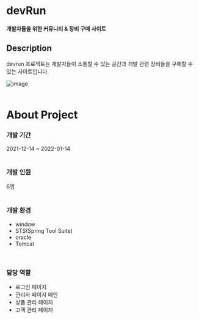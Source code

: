# devRun

#### 개발자들을 위한 커뮤니티  & 장비 구매 사이트  

## Description 

devrun 프로젝트는 개발자들이 소통할 수 있는 공간과 개발 관련 장비들을 구매할 수 있는 사이트입니다.  


![image](https://user-images.githubusercontent.com/90877446/151754660-d3f4a8ee-c008-47b8-b1a0-a69568b457df.png)  
</br>
# About Project  

### 개발 기간  
2021-12-14 ~ 2022-01-14  
</br>

### 개발 인원 
6명    
</br>

### 개발 환경 
<ul>
  <li>window</li>
  <li>STS(Spring Tool Suite)</li>
  <li>oracle</li>
  <li>Tomcat</li>
</ul>  
</br>

### 담당 역할
<ul>
  <li>로그인 페이지</li>
  <li>관리자 페이지 메인</li>
  <li>상품 관리 페이지</li>
  <li>고객 관리 페이지</li>
</ul>  
</br>








